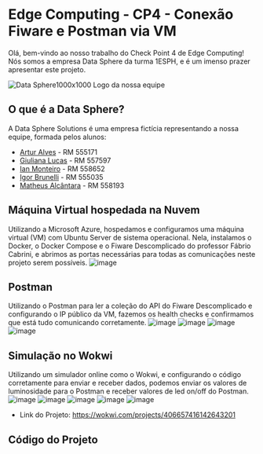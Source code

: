 # Edge Computing - CP4 - Conexão Fiware e Postman via VM
Olá, bem-vindo ao nosso trabalho do Check Point 4 de Edge Computing! Nós somos a empresa Data Sphere da turma 1ESPH, e é um imenso prazer apresentar este projeto.

![Data Sphere1000x1000](https://github.com/ianmonteirom/CP2-Edge/assets/152393807/0fe80a9b-6290-417d-8367-2abe3824d0b0)
Logo da nossa equipe
## O que é a Data Sphere?
A Data Sphere Solutions é uma empresa fictícia representando a nossa equipe, formada pelos alunos: 
-  <a href="https://www.linkedin.com/in/artur-alves-tenca-b1ba862b6/">Artur Alves</a> - RM 555171 
- <a href="https://www.linkedin.com/in/giuliana-lucas-85b4532b6/">Giuliana Lucas</a> - RM 557597
- <a href="https://www.linkedin.com/in/ian-monteiro-moreira-a4543a2b7/">Ian Monteiro</a> - RM 558652 
- <a href="https://www.linkedin.com/in/igor-brunelli-ralo-39143a2b7/">Igor Brunelli</a> - RM 555035
- <a href="https://www.linkedin.com/in/matheus-estev%C3%A3o-5248b9238/">Matheus Alcântara</a> - RM 558193

## Máquina Virtual hospedada na Nuvem
Utilizando a Microsoft Azure, hospedamos e configuramos uma máquina virtual (VM) com Ubuntu Server de sistema operacional. Nela, instalamos o Docker, o Docker Compose e o Fiware Descomplicado do professor Fábrio Cabrini, e abrimos as portas necessárias para todas as comunicações neste projeto serem possíveis.
![image](https://github.com/user-attachments/assets/40755ca2-5925-4e9e-a063-1c94e3953cbb)

## Postman
Utilizando o Postman para ler a coleção do API do Fiware Descomplicado e configurando o IP público da VM, fazemos os health checks e confirmamos que está tudo comunicando corretamente.
![image](https://github.com/user-attachments/assets/ad7cfabe-54e6-4e79-991b-507691bbe501)
![image](https://github.com/user-attachments/assets/9dadf132-e51e-4b70-b94e-200baa7d275d)
![image](https://github.com/user-attachments/assets/dbb7e187-33c6-4782-98c0-e433c94b7577)
![image](https://github.com/user-attachments/assets/ee958b0e-2e61-4d4d-bdc7-c2de6d6bf75f)

## Simulação no Wokwi
Utilizando um simulador online como o Wokwi, e configurando o código corretamente para enviar e receber dados, podemos enviar os valores de luminosidade para o Postman e receber valores de led on/off do Postman.
![image](https://github.com/user-attachments/assets/50db4c79-00ae-4629-a3f4-2e7a5fbe2efb)
![image](https://github.com/user-attachments/assets/9d89a804-7c32-4255-a1b5-2c81d970f0e3)
![image](https://github.com/user-attachments/assets/d9f18839-851f-4620-9694-5b057c980aa2)
![image](https://github.com/user-attachments/assets/9665e8db-6429-4a78-b2bc-f804ba86bc24)
![image](https://github.com/user-attachments/assets/bd14148c-ca8b-417d-b9c1-8221d18e0651)
- Link do Projeto: https://wokwi.com/projects/406657416142643201

## Código do Projeto
```

```
